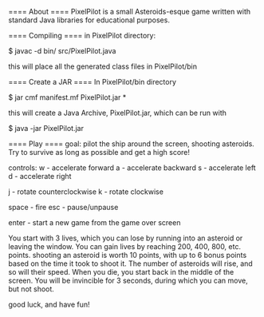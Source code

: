 ==== About ====
PixelPilot is a small Asteroids-esque game written with standard Java libraries
for educational purposes.

==== Compiling ====
in PixelPilot directory:

$ javac -d bin/ src/PixelPilot.java

this will place all the generated class files in PixelPilot/bin

==== Create a JAR ====
In PixelPilot/bin directory

$ jar cmf manifest.mf PixelPilot.jar *

this will create a Java Archive, PixelPilot.jar, which can be run with

$ java -jar PixelPilot.jar

==== Play ====
goal: pilot the ship around the screen, shooting asteroids. Try to survive as long as possible and get a high score!

controls:
w - accelerate forward
a - accelerate backward
s - accelerate left
d - accelerate right

j - rotate counterclockwise
k - rotate clockwise

space - fire
esc - pause/unpause

enter - start a new game from the game over screen

You start with 3 lives, which you can lose by running into an asteroid
or leaving the window. You can gain lives by reaching 200, 400, 800, etc.
points. shooting an asteroid is worth 10 points, with up to 6 bonus
points based on the time it took to shoot it. The number of asteroids
will rise, and so will their speed. When you die, you start back in the
middle of the screen. You will be invincible for 3 seconds, during which
you can move, but not shoot.

good luck, and have fun!
